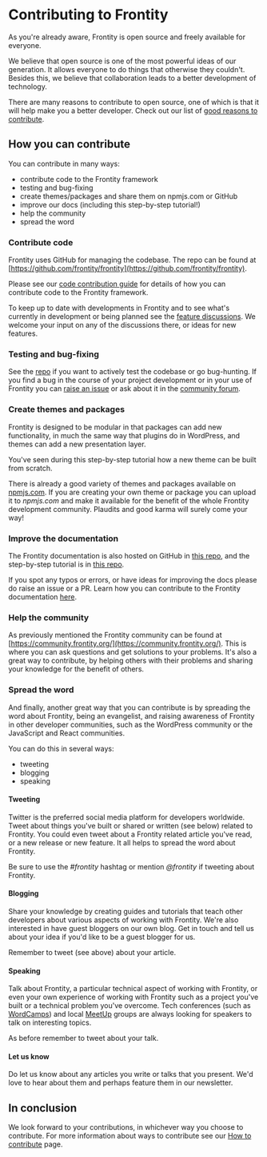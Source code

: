 # Contributing to Frontity

As you're already aware, Frontity is open source and freely available for everyone.

We believe that open source is one of the most powerful ideas of our generation. It allows everyone to do things that otherwise they couldn't. Besides this, we believe that collaboration leads to a better development of technology.

There are many reasons to contribute to open source, one of which is that it will help make you a better developer. Check out our list of [good reasons to contribute](https://docs.frontity.org/contributing#why-to-contribute).

## How you can contribute

You can contribute in many ways:

- contribute code to the Frontity framework
- testing and bug-fixing
- create themes/packages and share them on npmjs.com or GitHub
- improve our docs (including this step-by-step tutorial!)
- help the community
- spread the word

### Contribute code

Frontity uses GitHub for managing the codebase. The repo can be found at [https://github.com/frontity/frontity](https://github.com/frontity/frontity).

Please see our [code contribution guide](https://docs.frontity.org/contributing/code-contribution-guide) for details of how you can contribute code to the Frontity framework.

To keep up to date with developments in Frontity and to see what's currently in development or being planned see the [feature discussions](https://community.frontity.org/c/feature-discussions/33). We welcome your input on any of the discussions there, or ideas for new features.

### Testing and bug-fixing

See the [repo](https://github.com/frontity/frontity) if you want to actively test the codebase or go bug-hunting. If you find a bug in the course of your project development or in your use of Frontity you can [raise an issue](https://github.com/frontity/frontity/issues) or ask about it in the [community forum](https://community.frontity.org/).

### Create themes and packages

Frontity is designed to be modular in that packages can add new functionality, in much the same way that plugins do in WordPress, and themes can add a new presentation layer.

You've seen during this step-by-step tutorial how a new theme can be built from scratch.

There is already a good variety of themes and packages available on [npmjs.com](https://www.npmjs.com/search?q=frontity). If you are creating your own theme or package you can upload it to _npmjs.com_ and make it available for the benefit of the whole Frontity development community. Plaudits and good karma will surely come your way!

### Improve the documentation

The Frontity documentation is also hosted on GitHub in [this repo](https://github.com/frontity/docs), and the step-by-step tutorial is in [this repo](https://github.com/frontity/step-by-step-tutorial).

If you spot any typos or errors, or have ideas for improving the docs please do raise an issue or a PR. Learn how you can contribute to the Frontity documentation [here](https://github.com/frontity/docs/wiki).

### Help the community

As previously mentioned the Frontity community can be found at [https://community.frontity.org/](https://community.frontity.org/). This is where you can ask questions and get solutions to your problems. It's also a great way to contribute, by helping others with their problems and sharing your knowledge for the benefit of others.

### Spread the word

And finally, another great way that you can contribute is by spreading the word about Frontity, being an evangelist, and raising awareness of Frontity in other developer communities, such as the WordPress community or the JavaScript and React communities.

You can do this in several ways:

- tweeting
- blogging
- speaking

#### Tweeting

Twitter is the preferred social media platform for developers worldwide. Tweet about things you've built or shared or written (see below) related to Frontity. You could even tweet about a Frontity related article you've read, or a new release or new feature. It all helps to spread the word about Frontity.

Be sure to use the _#frontity_ hashtag or mention _@frontity_ if tweeting about Frontity.

#### Blogging

Share your knowledge by creating guides and tutorials that teach other developers about various aspects of working with Frontity. We're also interested in have guest bloggers on our own blog. Get in touch and tell us about your idea if you'd like to be a guest blogger for us.

Remember to tweet (see above) about your article.

#### Speaking

Talk about Frontity, a particular technical aspect of working with Frontity, or even your own experience of working with Frontity such as a project you've built or a technical problem you've overcome. Tech conferences (such as [WordCamps](https://central.wordcamp.org/)) and local [MeetUp](https://www.meetup.com/) groups are always looking for speakers to talk on interesting topics.

As before remember to tweet about your talk.

#### Let us know

Do let us know about any articles you write or talks that you present. We'd love to hear about them and perhaps feature them in our newsletter.

## In conclusion

We look forward to your contributions, in whichever way you choose to contribute. For more information about ways to contribute see our [How to contribute](https://docs.frontity.org/contributing/how-to-contribute) page.
